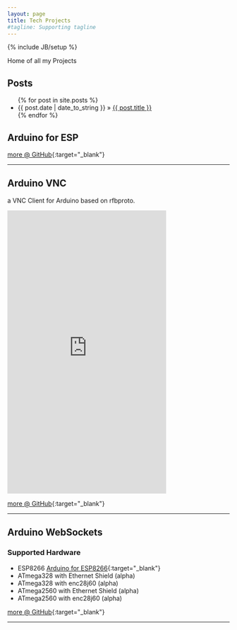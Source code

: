 ```yaml
---
layout: page
title: Tech Projects
#tagline: Supporting tagline
---
```

{% include JB/setup %}

Home of all my Projects

## Posts

<ul class="posts">
  {% for post in site.posts %}
    <li><span>{{ post.date | date_to_string }}</span> &raquo; <a href="{{ BASE_PATH }}{{ post.url }}">{{ post.title }}</a></li>
  {% endfor %}
</ul>


## Arduino for ESP
  
 [more @ GitHub](https://github.com/esp8266/Arduino){:target="_blank"}
 
<hr />
 
## Arduino VNC

a VNC Client for Arduino based on rfbproto.

<iframe width="360" height="640" src="https://www.youtube.com/embed/MA47npOtApc?VQ=HD720" frameborder="0" allowfullscreen></iframe>

[more @ GitHub](https://github.com/Links2004/arduinoVNC){:target="_blank"}

<hr />

## Arduino WebSockets


### Supported Hardware
 - ESP8266 [Arduino for ESP8266](https://github.com/Links2004/Arduino){:target="_blank"}
 - ATmega328 with Ethernet Shield (alpha)
 - ATmega328 with enc28j60 (alpha)
 - ATmega2560 with Ethernet Shield (alpha)
 - ATmega2560 with enc28j60 (alpha)
 
 [more @ GitHub](https://github.com/Links2004/arduinoWebSockets){:target="_blank"}
 
<hr />
 


